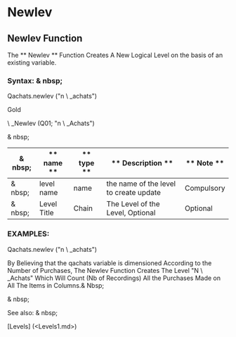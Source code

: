 # Newlev

## Newlev Function

The ** Newlev ** Function Creates A New Logical Level on the basis of an existing variable.

### Syntax: & nbsp;

Qachats.newlev ("n \ _achats")

Gold

\ _Newlev (Q01; "n \ _Achats")

& nbsp;

| & nbsp; | ** name ** | ** type ** | ** Description ** | ** Note ** |
| --- | --- | --- | --- | --- |
| & nbsp; | level name | name | the name of the level to create update | Compulsory |
| & nbsp; | Level Title | Chain | The Level of the Level, Optional | Optional |

### EXAMPLES:

Qachats.newlev ("n \ _achats")

By Believing that the qachats variable is dimensioned According to the Number of Purchases, The Newlev Function Creates The Level "N \ _Achats" Which Will Count (Nb of Recordings) All the Purchases Made on All The Items in Columns.& Nbsp;

& nbsp;

See also: & nbsp;

[Levels] (<Levels1.md>)